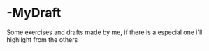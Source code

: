 # -MyDraft
Some exercises and drafts made by me, if there is a especial one i'll highlight from the others
